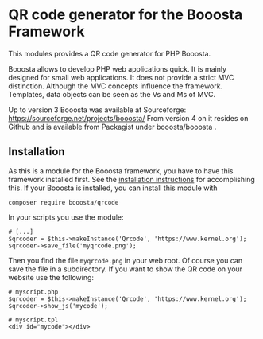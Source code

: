 # QR code generator for the Booosta Framework

This modules provides a QR code generator for PHP Booosta.

Booosta allows to develop PHP web applications quick. It is mainly designed for small web applications.
It does not provide a strict MVC distinction. Although the MVC concepts influence the framework. Templates,
data objects can be seen as the Vs and Ms of MVC.

Up to version 3 Booosta was available at Sourceforge: https://sourceforge.net/projects/booosta/ From version
4 on it resides on Github and is available from Packagist under booosta/booosta .

## Installation

As this is a module for the Booosta framework, you have to have this framework installed first. See the
[installation instructions](https://github.com/buzanits/booosta-installer) for accomplishing this. If your
Booosta is installed, you can install this module with

```
composer require booosta/qrcode
```

In your scripts you use the module:

```
# [...]
$qrcoder = $this->makeInstance('Qrcode', 'https://www.kernel.org');
$qrcoder->save_file('myqrcode.png');
```

Then you find the file `myqrcode.png` in your web root. Of course you can save the file in a subdirectory. If
you want to show the QR code on your website use the following:

```
# myscript.php
$qrcoder = $this->makeInstance('Qrcode', 'https://www.kernel.org');
$qrcoder->show_js('mycode');

# myscript.tpl
<div id="mycode"></div>
```
